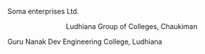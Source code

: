 Soma enterprises Ltd.  

<p style="text-align:center">Ludhiana Group of Colleges, Chaukiman</p>

<right> Guru Nanak Dev Engineering College, Ludhiana
